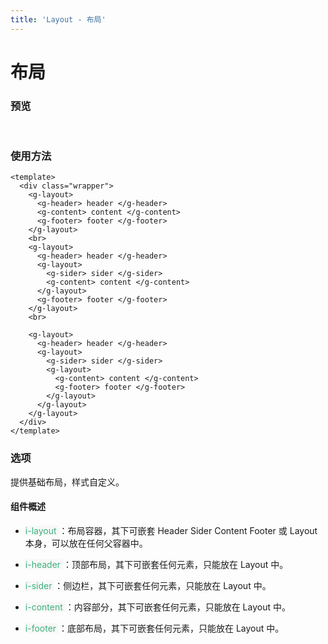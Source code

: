 ```yaml
---
title: 'Layout - 布局'
---
```

# 布局
### 预览
&nbsp;
<ClientOnly>
<layout-demo></layout-demo>
</ClientOnly>
### 使用方法
```vue
<template>
  <div class="wrapper">
    <g-layout>
      <g-header> header </g-header>
      <g-content> content </g-content>
      <g-footer> footer </g-footer>
    </g-layout>
    <br>
    <g-layout>
      <g-header> header </g-header>
      <g-layout>
        <g-sider> sider </g-sider>
        <g-content> content </g-content>
      </g-layout>
      <g-footer> footer </g-footer>
    </g-layout>
    <br>

    <g-layout>
      <g-header> header </g-header>
      <g-layout>
        <g-sider> sider </g-sider>
        <g-layout>
          <g-content> content </g-content>
          <g-footer> footer </g-footer>
        </g-layout>
      </g-layout>
    </g-layout>
  </div>
</template>
```

### 选项
提供基础布局，样式自定义。
#### 组件概述
- <span style='color:#3eaf7c;background-color:#F8F8F8'> i-layout </span>：布局容器，其下可嵌套 Header Sider Content Footer 或 Layout 本身，可以放在任何父容器中。

- <span style='color:#3eaf7c;background-color:#F8F8F8'> i-header </span>：顶部布局，其下可嵌套任何元素，只能放在 Layout 中。

- <span style='color:#3eaf7c;background-color:#F8F8F8'> i-sider </span>：侧边栏，其下可嵌套任何元素，只能放在 Layout 中。

- <span style='color:#3eaf7c;background-color:#F8F8F8'> i-content </span>：内容部分，其下可嵌套任何元素，只能放在 Layout 中。

- <span style='color:#3eaf7c;background-color:#F8F8F8'> i-footer </span>：底部布局，其下可嵌套任何元素，只能放在 Layout 中。

